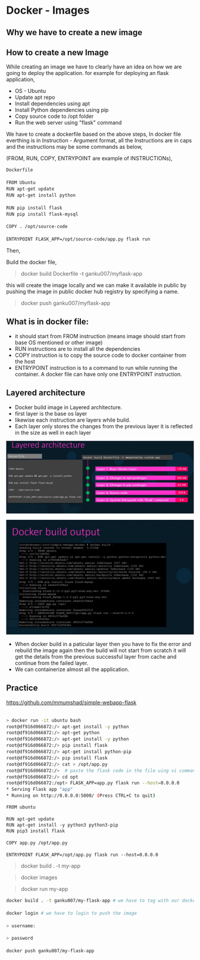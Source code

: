 # Docker - Images

## Why we have to create a new image


## How to create a new Image

While creating an image we have to clearly have an idea on how we are going to deploy the application. for example for deploying an flask application,

* OS - Ubuntu
* Update apt repo
* Install dependencies using apt
* Install Python dependencies using pip
* Copy source code to /opt folder
* Run the web server using "flask" command

We have to create a dockerfile based on the above steps,  In docker file everthing is in Instruction - Argument format,  all the Instructions are in caps  and the instructions may be some commands as below,

(FROM, RUN, COPY, ENTRYPOINT are example of INSTRUCTIONs),

```bash
Dockerfile

FROM Ubuntu
RUN apt-get update
RUN apt-get install python

RUN pip install flask
RUN pip install flask-mysql

COPY . /opt/source-code

ENTRYPOINT FLASK_APP=/opt/source-code/app.py flask run

```

Then,

Build the docker file,

> docker build Dockerfile -t ganku007/myflask-app

this will create the image locally and we can make it available in public by pushing the image in public docker hub registry by specifying a name.

> docker push ganku007/myflask-app

## What is in docker file:

* it should start from FROM instruction (means image should start from base OS mentioned or other image)
* RUN instructions are to install all the dependencies
* COPY instruction is to copy the source code to docker container from the host
* ENTRYPOINT instruction is to a command to run while running the container.  A docker file can have only one ENTRYPOINT instruction.

## Layered architecture

* Docker build image in Layered architecture.
* first layer is the base os layer
* likewise each instruction are layers while build.
* Each layer only stores the changes from the previous layer it is reflected in the size as well in each layer

![docker port map](../images/layerd-architecture.jpg "Docker port map")

![docker port map](../images/docker-build-layer.jpg "Docker port map")

* When docker build in a paticular layer then you have to fix the error and rebuild the image again then the build will not start from scratch it will get the details from the previous successful layer from cache and continue from the failed layer.
* We can containerize almost all the application.

## Practice

<https://github.com/mmumshad/simple-webapp-flask>


```bash

> docker run -it ubuntu bash
root@df916d066872:/> apt-get install -y python
root@df916d066872:/> apt-get python
root@df916d066872:/> apt-get install -y python
root@df916d066872:/> pip install flask
root@df916d066872:/> apt-get install python-pip
root@df916d066872:/> pip install flask
root@df916d066872:/> cat > /opt/app.py
root@df916d066872:/>  # paste the flask code in the file uing vi command in the app.py
root@df916d066872:/> cd opt
root@df916d066872:/opt> FLASK_APP=app.py flask run --host=0.0.0.0
* Serving Flask app "app"
* Running on http://0.0.0.0:5000/ (Press CTRL+C to quit)

```

```
FROM ubuntu

RUN apt-get update
RUN apt-get install -y python3 python3-pip
RUN pip3 install flask

COPY app.py /opt/app.py

ENTRYPOINT FLASK_APP=/opt/app.py flask run --host=0.0.0.0

```

> docker build . -t my-app

> docker images

> docker run my-app

```bash
docker build . -t ganku007/my-flask-app # we have to tag with our docker user name so that we are able to push the image to docker hub.

docker login # we have to login to push the image

> username:

> password

docker push ganku007/my-flask-app

```

> 
